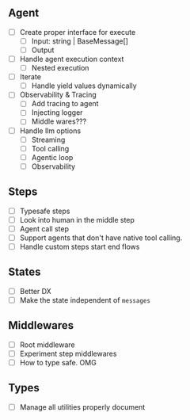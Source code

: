## Agent

- [ ] Create proper interface for execute
  - [ ] Input: string | BaseMessage[]
  - [ ] Output
- [ ] Handle agent execution context
  - [ ] Nested execution
- [ ] Iterate
  - [ ] Handle yield values dynamically
- [ ] Observability & Tracing
  - [ ] Add tracing to agent
  - [ ] Injecting logger
  - [ ] Middle wares???
- [ ] Handle llm options
  - [ ] Streaming
  - [ ] Tool calling
  - [ ] Agentic loop
  - [ ] Observability

## Steps

- [ ] Typesafe steps
- [ ] Look into human in the middle step
- [ ] Agent call step
- [ ] Support agents that don't have native tool calling.
- [ ] Handle custom steps start end flows

## States

- [ ] Better DX
- [ ] Make the state independent of `messages`

## Middlewares

- [ ] Root middleware
- [ ] Experiment step middlewares
- [ ] How to type safe. OMG

## Types

- [ ] Manage all utilities properly document
